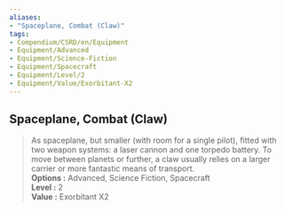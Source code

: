 ```yaml
---
aliases:
- "Spaceplane, Combat (Claw)"
tags:
- Compendium/CSRD/en/Equipment
- Equipment/Advanced
- Equipment/Science-Fiction
- Equipment/Spacecraft
- Equipment/Level/2
- Equipment/Value/Exorbitant-X2
---
```


  
## Spaceplane, Combat (Claw)  
  
>As spaceplane, but smaller (with room for a single pilot), fitted with two weapon systems: a laser cannon and one torpedo battery. To move between planets or further, a claw usually relies on a larger carrier or more fantastic means of transport.  
> **Options :** Advanced, Science Fiction, Spacecraft  
> **Level :** 2  
> **Value :** Exorbitant X2